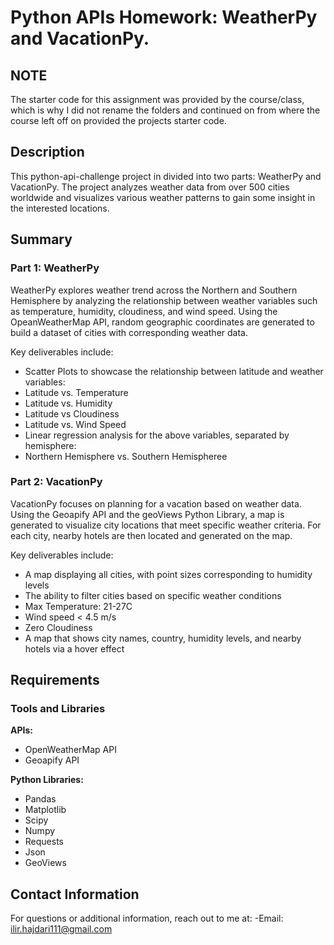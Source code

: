# Python APIs Homework: WeatherPy and VacationPy.

## NOTE ##
The starter code for this assignment was provided by the course/class, which is why I did not rename the folders and continued on from where the course left off on provided the projects starter code. 

## Description
This python-api-challenge project in divided into two parts: WeatherPy and VacationPy. The project analyzes weather data from over 500 cities worldwide and visualizes various weather patterns to gain some insight in the interested locations. 


## Summary

### Part 1: WeatherPy
WeatherPy explores weather trend across the Northern and Southern Hemisphere by analyzing the relationship between weather variables such as temperature, humidity, cloudiness, and wind speed. Using the OpeanWeatherMap API, random geographic coordinates are generated to build a dataset of cities with corresponding weather data. 

Key deliverables include:
- Scatter Plots to showcase the relationship between latitude and weather variables:
- Latitude vs. Temperature
- Latitude vs. Humidity
- Latitude vs Cloudiness
- Latitude vs. Wind Speed
- Linear regression analysis for the above variables, separated by hemisphere:
- Northern Hemisphere vs. Southern Hemispheree


### Part 2: VacationPy
VacationPy focuses on planning for a vacation based on weather data. Using the Geoapify API and the geoViews Python Library, a map is generated to visualize city locations that meet specific weather criteria. For each city, nearby hotels are then located and generated on the map. 

Key deliverables include:
- A map displaying all cities, with point sizes corresponding to humidity levels
- The ability to filter cities based on specific weather conditions
- Max Temperature: 21-27C
- Wind speed < 4.5 m/s
- Zero Cloudiness
- A map that shows city names, country, humidity levels, and nearby hotels via a hover effect

## Requirements

### Tools and Libraries

**APIs:**
- OpenWeatherMap API
- Geoapify API

**Python Libraries:**
- Pandas
- Matplotlib
- Scipy
- Numpy
- Requests
- Json
- GeoViews


## Contact Information

For questions or additional information, reach out to me at:
-Email: ilir.hajdari111@gmail.com